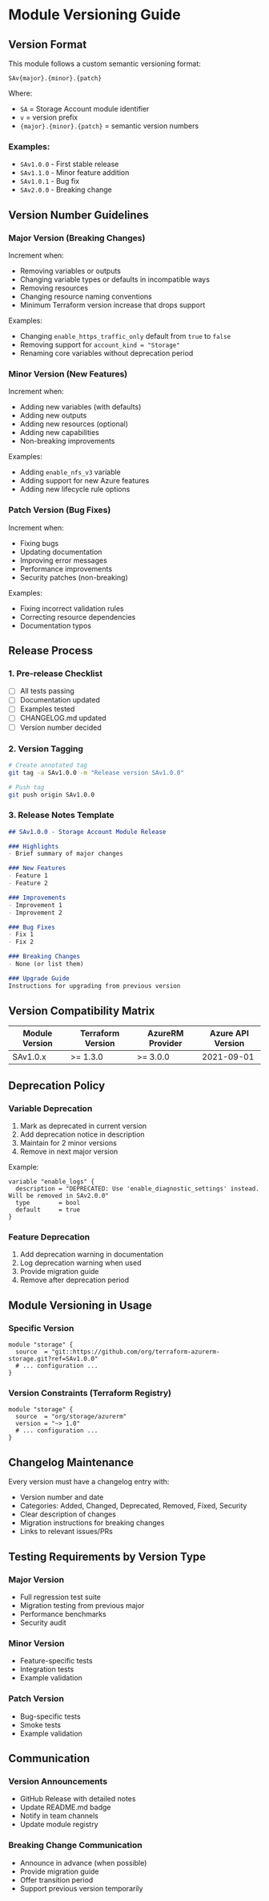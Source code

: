 # Module Versioning Guide

## Version Format

This module follows a custom semantic versioning format:

```
SAv{major}.{minor}.{patch}
```

Where:
- `SA` = Storage Account module identifier
- `v` = version prefix
- `{major}.{minor}.{patch}` = semantic version numbers

### Examples:
- `SAv1.0.0` - First stable release
- `SAv1.1.0` - Minor feature addition
- `SAv1.0.1` - Bug fix
- `SAv2.0.0` - Breaking change

## Version Number Guidelines

### Major Version (Breaking Changes)
Increment when:
- Removing variables or outputs
- Changing variable types or defaults in incompatible ways
- Removing resources
- Changing resource naming conventions
- Minimum Terraform version increase that drops support

Examples:
- Changing `enable_https_traffic_only` default from `true` to `false`
- Removing support for `account_kind = "Storage"`
- Renaming core variables without deprecation period

### Minor Version (New Features)
Increment when:
- Adding new variables (with defaults)
- Adding new outputs
- Adding new resources (optional)
- Adding new capabilities
- Non-breaking improvements

Examples:
- Adding `enable_nfs_v3` variable
- Adding support for new Azure features
- Adding new lifecycle rule options

### Patch Version (Bug Fixes)
Increment when:
- Fixing bugs
- Updating documentation
- Improving error messages
- Performance improvements
- Security patches (non-breaking)

Examples:
- Fixing incorrect validation rules
- Correcting resource dependencies
- Documentation typos

## Release Process

### 1. Pre-release Checklist
- [ ] All tests passing
- [ ] Documentation updated
- [ ] Examples tested
- [ ] CHANGELOG.md updated
- [ ] Version number decided

### 2. Version Tagging
```bash
# Create annotated tag
git tag -a SAv1.0.0 -m "Release version SAv1.0.0"

# Push tag
git push origin SAv1.0.0
```

### 3. Release Notes Template
```markdown
## SAv1.0.0 - Storage Account Module Release

### Highlights
- Brief summary of major changes

### New Features
- Feature 1
- Feature 2

### Improvements
- Improvement 1
- Improvement 2

### Bug Fixes
- Fix 1
- Fix 2

### Breaking Changes
- None (or list them)

### Upgrade Guide
Instructions for upgrading from previous version
```

## Version Compatibility Matrix

| Module Version | Terraform Version | AzureRM Provider | Azure API Version |
|----------------|-------------------|------------------|-------------------|
| SAv1.0.x       | >= 1.3.0          | >= 3.0.0         | 2021-09-01        |

## Deprecation Policy

### Variable Deprecation
1. Mark as deprecated in current version
2. Add deprecation notice in description
3. Maintain for 2 minor versions
4. Remove in next major version

Example:
```hcl
variable "enable_logs" {
  description = "DEPRECATED: Use 'enable_diagnostic_settings' instead. Will be removed in SAv2.0.0"
  type        = bool
  default     = true
}
```

### Feature Deprecation
1. Add deprecation warning in documentation
2. Log deprecation warning when used
3. Provide migration guide
4. Remove after deprecation period

## Module Versioning in Usage

### Specific Version
```hcl
module "storage" {
  source  = "git::https://github.com/org/terraform-azurerm-storage.git?ref=SAv1.0.0"
  # ... configuration ...
}
```

### Version Constraints (Terraform Registry)
```hcl
module "storage" {
  source  = "org/storage/azurerm"
  version = "~> 1.0"
  # ... configuration ...
}
```

## Changelog Maintenance

Every version must have a changelog entry with:
- Version number and date
- Categories: Added, Changed, Deprecated, Removed, Fixed, Security
- Clear description of changes
- Migration instructions for breaking changes
- Links to relevant issues/PRs

## Testing Requirements by Version Type

### Major Version
- Full regression test suite
- Migration testing from previous major
- Performance benchmarks
- Security audit

### Minor Version
- Feature-specific tests
- Integration tests
- Example validation

### Patch Version
- Bug-specific tests
- Smoke tests
- Example validation

## Communication

### Version Announcements
- GitHub Release with detailed notes
- Update README.md badge
- Notify in team channels
- Update module registry

### Breaking Change Communication
- Announce in advance (when possible)
- Provide migration guide
- Offer transition period
- Support previous version temporarily